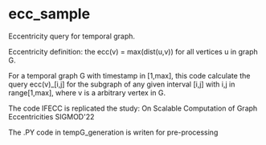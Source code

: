 # ecc_sample
Eccentricity query for temporal graph.

Eccentricity definition: the ecc(v) = max(dist(u,v)) for all vertices u in graph G.

For a temporal graph G with timestamp in [1,max], this code calculate the query ecc(v)_[i,j] for the subgraph of any given interval [i,j] with i,j in range[1,max], where v is a arbitrary vertex in G.

The code IFECC is replicated the study:
On Scalable Computation of Graph Eccentricities SIGMOD'22

The .PY code in tempG_generation is writen for pre-processing
